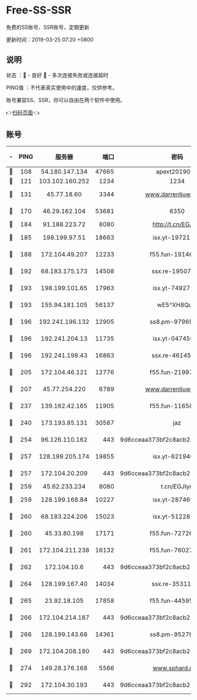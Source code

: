 # Free-SS-SSR

免费的SS账号、SSR账号，定期更新

更新时间：2019-03-25 07:20 +0800

## 说明

状态     ：🙂 - 良好 🙁 - 多次连接失败或连接超时

PING值   ：不代表真实使用中的速度，仅供参考。

账号兼容SS、SSR，你可以自由在两个软件中使用。

👉[扫码页面](https://liesauer.github.io/Free-SS-SSR/)👈

## 账号

|-|PING|服务器|端口|密码|加密方式|区域|
|:----:|:----:|:-----:|-----:|:----:|:----:|:----:|
|🙂|108|54.180.147.134|47665|apext2019001|chacha20|KR|
|🙂|121|103.102.160.252|1234|1234|rc4-md5|JP|
|🙂|131|45.77.18.60|3344|www.darrenliuwei.com|aes-256-cfb|JP|
|🙂|170|46.29.162.104|53681|6350|aes-128-ctr|RU|
|🙂|184|91.188.223.72|8080|http://t.cn/EGJIyrl|rc4-md5|RU|
|🙂|185|198.199.97.51|18663|isx.yt-19721289|aes-256-cfb|US|
|🙂|188|172.104.49.207|12233|f55.fun-19146730|aes-256-cfb|SG|
|🙂|192|68.183.175.173|14508|ssx.re-19507482|aes-256-cfb|US|
|🙂|193|198.199.101.65|17963|isx.yt-74927147|aes-256-cfb|US|
|🙂|193|155.94.181.105|56137|wE5^XH8Quw|aes-256-cfb|US|
|🙂|196|192.241.196.132|12905|ss8.pm-97969807|aes-256-cfb|US|
|🙂|196|192.241.204.13|11735|isx.yt-04745009|aes-256-cfb|US|
|🙂|196|192.241.198.43|16863|ssx.re-46145720|aes-256-cfb|US|
|🙂|205|172.104.46.121|12776|f55.fun-21997792|aes-256-cfb|SG|
|🙂|207|45.77.254.220|6789|www.darrenliuwei.com|aes-256-cfb|SG|
|🙂|237|139.162.42.165|11905|f55.fun-11658175|aes-256-cfb|SG|
|🙂|240|173.193.85.131|30587|jaz|aes-256-cfb|US|
|🙂|254|96.126.110.162|443|9d6cceaa373bf2c8acb22e60b6a58be6|aes-256-cfb|US|
|🙂|257|128.199.205.174|19855|isx.yt-62194015|aes-256-cfb|SG|
|🙂|257|172.104.20.209|443|9d6cceaa373bf2c8acb22e60b6a58be6|aes-256-cfb|US|
|🙂|259|45.62.233.234|8080|t.cn/EGJIyrl|rc4-md5|CA|
|🙂|259|128.199.168.84|10227|isx.yt-28746915|aes-256-cfb|SG|
|🙂|260|68.183.224.206|15023|isx.yt-51228211|aes-256-cfb|SG|
|🙂|260|45.33.80.198|17171|f55.fun-72726729|aes-256-cfb|US|
|🙂|261|172.104.211.238|16132|f55.fun-76027787|aes-256-cfb|US|
|🙂|262|172.104.10.6|443|9d6cceaa373bf2c8acb22e60b6a58be6|aes-256-cfb|US|
|🙂|264|128.199.167.40|14034|ssx.re-35311093|aes-256-cfb|SG|
|🙂|265|23.92.18.105|17858|f55.fun-44595714|aes-256-cfb|US|
|🙂|266|172.104.214.187|443|9d6cceaa373bf2c8acb22e60b6a58be6|aes-256-cfb|US|
|🙂|266|128.199.143.68|14361|ss8.pm-95278074|aes-256-cfb|SG|
|🙂|269|172.104.208.180|443|9d6cceaa373bf2c8acb22e60b6a58be6|aes-256-cfb|US|
|🙂|274|149.28.176.168|5566|www.sphard.com|aes-256-cfb|AU|
|🙂|292|172.104.30.193|443|9d6cceaa373bf2c8acb22e60b6a58be6|aes-256-cfb|US|
